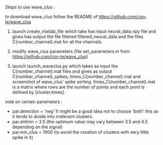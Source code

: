 Steps to use wave_clus :

to download wave_clus follow the README of https://github.com/csn-le/wave_clus

1) launch create_matlab_file which take has input neural_data.npy file and gives has output the file filtered filtered_neural_data
and the files C{number_channel}.mat for all the channels.

2) modify wave_clus parameters (file set_parameters.m from https://github.com/csn-le/wave_clus)

3) launch launch_waveclus.py which takes as input the C{number_channel}.mat files and gives as output C{number_channel}_spikes,
times_C{number_channel}.mat and screenshot of wave_clus' spike sorting.
times_C{number_channel}.mat is a matrix where rows are the number of points and each point is defined by [cluster,times].

note on certain parameters :
  - par.detection = 'neg' It might be a good idea not to choose 'both' this as it tends to divide into irrelevant clusters.
  - par.stdmin =  3.5  (the optimum value may vary between 3.5 and 4.5 depending on the signal)
  - par.min_clus = 1000 (to avoid the creation of clusters with very little spike in it)




